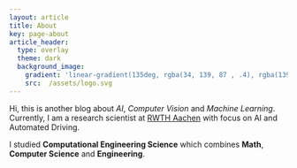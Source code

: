 ```yaml
---
layout: article
title: About
key: page-about
article_header:
  type: overlay
  theme: dark
  background_image:
    gradient: 'linear-gradient(135deg, rgba(34, 139, 87 , .4), rgba(139, 34, 139, .4))'
    src:  /assets/logo.svg
---
```



Hi, this is another blog about _AI_, _Computer Vision_ and _Machine Learning_. Currently, I am a research scientist at [RWTH Aachen](https://www.rwth-aachen.de) with focus on AI and Automated Driving. 

I studied __Computational Engineering Science__ which combines __Math__, __Computer Science__ and __Engineering__.